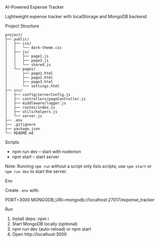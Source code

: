 AI-Powered Expense Tracker

Lightweight expense tracker with localStorage and MongoDB backend.

Project Structure

```
project/
├── public/
│   ├── css/
│   │   └── dark-theme.css
│   ├── js/
│   │   ├── page1.js
│   │   ├── page3.js
│   │   └── shared.js
│   └── pages/
│       ├── page1.html
│       ├── page2.html
│       ├── page3.html
│       └── settings.html
├── src/
│   ├── config/serverConfig.js
│   ├── controllers/pageController.js
│   ├── middleware/logger.js
│   ├── routes/index.js
│   ├── utils/helpers.js
│   └── server.js
├── .env
├── .gitignore
├── package.json
└── README.md
```

Scripts

- npm run dev – start with nodemon
- npm start – start server

Note: Running `npm run` without a script only lists scripts; use `npm start` or `npm run dev` to start the server.

Env

Create `.env` with:

PORT=3000
MONGODB_URI=mongodb://localhost:27017/expense_tracker

Run

1. Install deps: npm i
2. Start MongoDB locally (optional)
3. npm run dev (auto-reload) or npm start
4. Open http://localhost:3000

